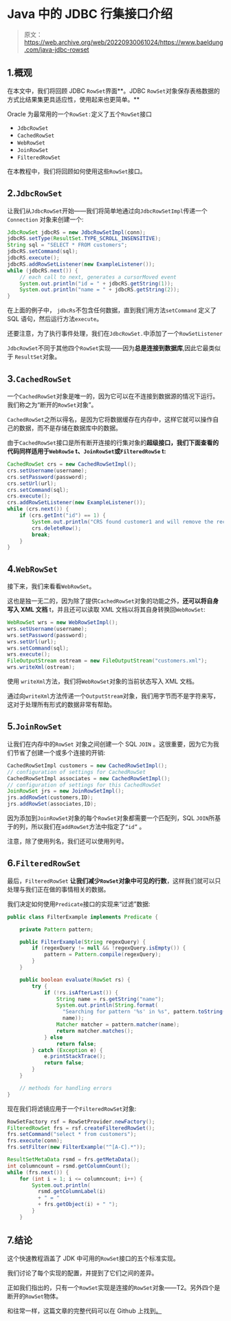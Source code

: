 # Java 中的 JDBC 行集接口介绍

> 原文：<https://web.archive.org/web/20220930061024/https://www.baeldung.com/java-jdbc-rowset>

## 1.概观

在本文中，我们将回顾 JDBC `RowSet`界面**。JDBC `RowSet`对象保存表格数据的方式比结果集更具适应性，使用起来也更简单。**

Oracle 为最常用的一个`RowSet:`定义了五个`RowSet`接口

*   `JdbcRowSet`
*   `CachedRowSet`
*   `WebRowSet`
*   `JoinRowSet`
*   `FilteredRowSet`

在本教程中，我们将回顾如何使用这些`RowSet`接口。

## 2.`JdbcRowSet`

让我们从`JdbcRowSet`开始——我们将简单地通过向`JdbcRowSetImpl`传递一个`Connection` 对象来创建一个:

```java
JdbcRowSet jdbcRS = new JdbcRowSetImpl(conn);
jdbcRS.setType(ResultSet.TYPE_SCROLL_INSENSITIVE);
String sql = "SELECT * FROM customers";
jdbcRS.setCommand(sql);
jdbcRS.execute();
jdbcRS.addRowSetListener(new ExampleListener());
while (jdbcRS.next()) {
    // each call to next, generates a cursorMoved event
    System.out.println("id = " + jdbcRS.getString(1));
    System.out.println("name = " + jdbcRS.getString(2));
}
```

在上面的例子中， `jdbcRs`不包含任何数据，直到我们用方法`setCommand` 定义了 SQL 语句，然后运行方法`execute`。

还要注意，为了执行事件处理，我们在`JdbcRowSet.`中添加了一个`RowSetListener`

`JdbcRowSet`不同于其他四个`RowSet`实现——因为**总是连接到数据库**,因此它最类似于 `ResultSet`对象。

## 3.`CachedRowSet`

一个`CachedRowSet`对象是唯一的，因为它可以在不连接到数据源的情况下运行。我们称之为“断开的`RowSet`对象”。

`CachedRowSet`之所以得名，是因为它将数据缓存在内存中，这样它就可以操作自己的数据，而不是存储在数据库中的数据。

由于`CachedRowSet`接口是所有断开连接的行集对象的**超级接口，我们下面查看的代码同样适用于`WebRowSe` t、`JoinRowSet`或`FilteredRowSe` t:**

```java
CachedRowSet crs = new CachedRowSetImpl();
crs.setUsername(username);
crs.setPassword(password);
crs.setUrl(url);
crs.setCommand(sql);
crs.execute();
crs.addRowSetListener(new ExampleListener());
while (crs.next()) {
    if (crs.getInt("id") == 1) {
        System.out.println("CRS found customer1 and will remove the record.");
        crs.deleteRow();
        break;
    }
}
```

## 4.`WebRowSet`

接下来，我们来看看`WebRowSet`。

这也是独一无二的，因为除了提供`CachedRowSet`对象的功能之外，**还可以将自身写入 XML 文档** t，并且还可以读取 XML 文档以将其自身转换回`WebRowSet`:

```java
WebRowSet wrs = new WebRowSetImpl();
wrs.setUsername(username);
wrs.setPassword(password);
wrs.setUrl(url);
wrs.setCommand(sql);
wrs.execute();
FileOutputStream ostream = new FileOutputStream("customers.xml");
wrs.writeXml(ostream);
```

使用 `writeXml`方法，我们将`WebRowSet`对象的当前状态写入 XML 文档。

通过向`writeXml`方法传递一个`OutputStream`对象，我们用字节而不是字符来写，这对于处理所有形式的数据非常有帮助。

## 5.`JoinRowSet`

让我们在内存中的`RowSet` 对象之间创建一个 SQL `JOIN` 。这很重要，因为它为我们节省了创建一个或多个连接的开销:

```java
CachedRowSetImpl customers = new CachedRowSetImpl();
// configuration of settings for CachedRowSet
CachedRowSetImpl associates = new CachedRowSetImpl();
// configuration of settings for this CachedRowSet            
JoinRowSet jrs = new JoinRowSetImpl();
jrs.addRowSet(customers,ID);
jrs.addRowSet(associates,ID);
```

因为添加到`JoinRowSet`对象的每个`RowSet`对象都需要一个匹配列，SQL `JOIN`所基于的列，所以我们在`addRowSet`方法中指定了`“id”` 。

注意，除了使用列名，我们还可以使用列号。

## 6.`FilteredRowSet`

最后，`FilteredRowSet` **让我们减少`RowSet`对象中可见的行数**，这样我们就可以只处理与我们正在做的事情相关的数据。

我们决定如何使用`Predicate`接口的实现来“过滤”数据:

```java
public class FilterExample implements Predicate {

    private Pattern pattern;

    public FilterExample(String regexQuery) {
        if (regexQuery != null && !regexQuery.isEmpty()) {
            pattern = Pattern.compile(regexQuery);
        }
    }

    public boolean evaluate(RowSet rs) {
        try {
            if (!rs.isAfterLast()) {
                String name = rs.getString("name");
                System.out.println(String.format(
                  "Searching for pattern '%s' in %s", pattern.toString(),
                  name));
                Matcher matcher = pattern.matcher(name);
                return matcher.matches();
            } else
                return false;
        } catch (Exception e) {
            e.printStackTrace();
            return false;
        }
    }

    // methods for handling errors
}
```

现在我们将滤镜应用于一个`FilteredRowSet`对象:

```java
RowSetFactory rsf = RowSetProvider.newFactory();
FilteredRowSet frs = rsf.createFilteredRowSet();
frs.setCommand("select * from customers");
frs.execute(conn);
frs.setFilter(new FilterExample("^[A-C].*"));

ResultSetMetaData rsmd = frs.getMetaData();
int columncount = rsmd.getColumnCount();
while (frs.next()) {
    for (int i = 1; i <= columncount; i++) {
        System.out.println(
          rsmd.getColumnLabel(i)
          + " = "
          + frs.getObject(i) + " ");
        }
    }
```

## 7.结论

这个快速教程涵盖了 JDK 中可用的`RowSet`接口的五个标准实现。

我们讨论了每个实现的配置，并提到了它们之间的差异。

正如我们指出的，只有一个`RowSet`实现是连接的`RowSet`对象——T2。另外四个是断开的`RowSet`物体。

和往常一样，这篇文章的完整代码可以在 Github 上找到[。](https://web.archive.org/web/20221206003849/https://github.com/eugenp/tutorials/tree/master/persistence-modules/core-java-persistence)